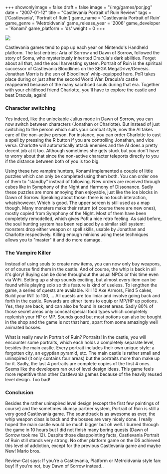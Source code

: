 +++
showonlyimage = false
draft = false
image = "/img/games/por.jpg"
date = "2007-01-12"
title = "Castlevania Portrait of Ruin Review"
tags = ['Castlevania', 'Portrait of Ruin']
game_name = 'Castlevania Portrait of Ruin'
game_genre = 'Metroidvania'
game_release_year = '2006'
game_developer = 'Konami'
game_platform = 'ds'
weight = 0
+++

<img src="/img/Guides/CastlevaniaPoR.jpg">

Castlevania games tend to pop up each year on Nintendo's Handheld platform. The last entries: Aria of Sorrow and Dawn of Sorrow, followed the story of Soma, who mysteriously inherited Dracula's dark abilities. Forget about all that, and the soul harvesting system. Portrait of Ruin is the spiritual successor of Castlevania Bloodlines on the SEGA MegaDrive/Genesis. Jonathan Morris is the son of Bloodlines' whip-equipped hero. PoR takes place during or just after the second World War. Dracula's castle reappeared because of the many sacrificed souls during that era. Together with your childhood friend Charlotte, you'll have to explore the castle and beat Dracula, again!

### Character switching

Yes indeed, like the unlockable Julius mode in Dawn of Sorrow, you can now switch between characters (Jonathan or Charlotte). But instead of just switching to the person which suits your combat style, now the AI takes care of the non-active person. For instance, you can order Charlotte to cast a spell by pressing the R button if you are controlling Jonathan, and vice versa. Charlotte will automatically attack enemies and the AI does a pretty decent job at it too. Although sometimes she gets stuck but you don't have to worry about that since the non-active character teleports directly to you if the distance between both of you is too big.

Using these two vampire hunters, Konami implemented a couple of little puzzles which can only be completed using them both. You can order one of them to "standby" instead of following. New orders are received through cubes like in Symphony of the Night and Harmony of Dissonance. Sadly these puzzles are more annoying than enjoyable, just like the ice blocks in Dawn of Sorrow. Speaking about those: there is no touch interaction, whatshowever. Which is good. The upper screen is still used as a map though. Many monsters make their return (of course there are new ones), mostly copied from Symphony of the Night. Most of them have been completely remodelled, which gives PoR a nice retro feeling. As said before, the soul hunting system has been replaced by a similar skill system: monsters drop either weapon or spell skills, usable by Jonathan and Charlotte respectively. Killing enough minions using these techniques allows you to "master" it and do more damage.

### The Vampire Killer

Instead of using souls to create new items, you can now only buy weapons, or of course find them in the castle. And of course, the whip is back in all it's glory! Buying can be done throughout the usual NPCs or this time even via WiFi. Setting up a shop sounds exciting, but almost every item can be found while playing solo so this feature is kind of useless. To lengthen the game, a series of quests are available. Kill 10 Axe Armors, Find 5 cakes, Build your INT to 100, ... All quests are too liniar and involve going back and forth in the castle. Rewards are either items to equip or MP/HP up potions. Yes, they are back, and can also be found in secret areas. Sadly 80% of those secret areas only conceal special food types which completely replenish your HP or MP. Sounds good but most potions can also be bought in the shop and the game is not that hard, apart from some amazingly well animated bosses.

What is really new in Portrait of Ruin? Portraits! In the castle, you will encounter some portraits, which each holds a completely separate level, besides the main castle. Every portrait includes their own unique style: a forgotten city, an egyptian pyramid, etc. The main castle is rather small and uninspired (it only contains four areas) but the portraits more than make up for it. Sadly, the last 4 portraits are complete copies of the first 4 ones. Seems like the developers ran out of level design ideas. This game feels more repetitive than other Castlevania games because of the heavily reused level design. Too bad!

### Conclusion

Besides the rather uninspired level design (except the first few paintings of course) and the sometimes clumsy partner system, Portrait of Ruin is still a very good Castlevania game. The soundtrack is as awesome as ever, the whip weapon class is back and the bosses are very nicely done. I really hoped the main castle would be much bigger but oh well. I burned through the game in 10 hours but I did not finish many boring quests (Dawn of Sorrow took me 12). Despite those disappointing facts, Castlevania Portrait of Ruin still stands very strong. No other platform game on the DS achieved this level of addiction, except for the previous Castlevania game and maybe New! Mario bros.

Review-Cat says: If you're a Castlevania, Platform or Metroidvania style fan: buy! If you're not, buy Dawn of Sorrow instead..
